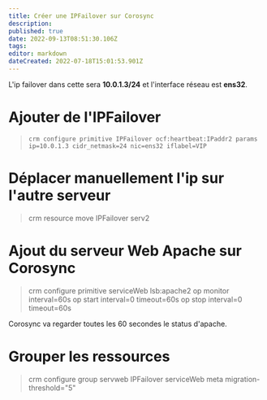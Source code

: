 ```yaml
---
title: Créer une IPFailover sur Corosync
description: 
published: true
date: 2022-09-13T08:51:30.106Z
tags: 
editor: markdown
dateCreated: 2022-07-18T15:01:53.901Z
---
```


L'ip failover dans cette sera **10.0.1.3/24** et l'interface réseau est **ens32**.

# Ajouter de l'IPFailover
> `crm configure primitive IPFailover ocf:heartbeat:IPaddr2 params ip=10.0.1.3 cidr_netmask=24 nic=ens32 iflabel=VIP`

# Déplacer manuellement l'ip sur l'autre serveur
> crm resource move IPFailover serv2

# Ajout du serveur Web Apache sur Corosync 
> crm configure primitive serviceWeb lsb:apache2 op monitor interval=60s op start interval=0 timeout=60s op stop interval=0 timeout=60s

Corosync va regarder toutes les 60 secondes le status d'apache.

# Grouper les ressources
> crm configure group servweb IPFailover serviceWeb meta migration-threshold="5"
